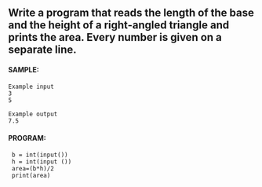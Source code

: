 ## Write a program that reads the length of the base and the height of a right-angled triangle and prints the area. Every number is given on a separate line.

#### SAMPLE:
```
Example input
3
5

Example output
7.5
```
#### PROGRAM:
```
 b = int(input())
 h = int(input ())
 area=(b*h)/2
 print(area)
```
